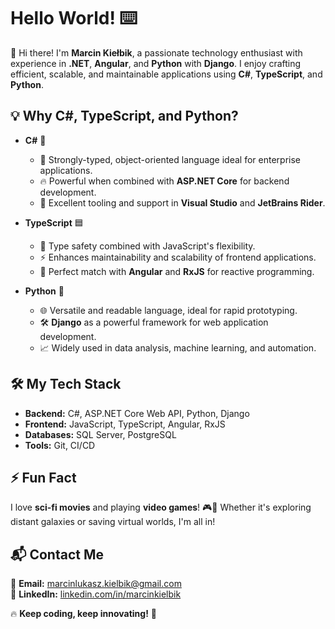 # Hello World! ⌨️

👋 Hi there! I'm **Marcin Kiełbik**, a passionate technology enthusiast with experience in **.NET**, **Angular**, and **Python** with **Django**. I enjoy crafting efficient, scalable, and maintainable applications using **C#**, **TypeScript**, and **Python**.

## 💡 Why C#, TypeScript, and Python?

- **C#** 💙
  - 🚀 Strongly-typed, object-oriented language ideal for enterprise applications.
  - 🔥 Powerful when combined with **ASP.NET Core** for backend development.
  - 🎯 Excellent tooling and support in **Visual Studio** and **JetBrains Rider**.

- **TypeScript** 🟦
  - 🏹 Type safety combined with JavaScript's flexibility.
  - ⚡ Enhances maintainability and scalability of frontend applications.
  - 🔗 Perfect match with **Angular** and **RxJS** for reactive programming.

- **Python** 🐍
  - 🌐 Versatile and readable language, ideal for rapid prototyping.
  - 🛠️ **Django** as a powerful framework for web application development.
  - 📈 Widely used in data analysis, machine learning, and automation.

## 🛠️ My Tech Stack

- **Backend:** C#, ASP.NET Core Web API, Python, Django
- **Frontend:** JavaScript, TypeScript, Angular, RxJS
- **Databases:** SQL Server, PostgreSQL
- **Tools:** Git, CI/CD

## ⚡ Fun Fact

I love **sci-fi movies** and playing **video games**! 🎮🚀 Whether it's exploring distant galaxies or saving virtual worlds, I'm all in!

## 📬 Contact Me

📧 **Email:** [marcinlukasz.kielbik@gmail.com](mailto:marcinlukasz.kielbik@gmail.com)  
💼 **LinkedIn:** [linkedin.com/in/marcinkielbik](https://www.linkedin.com/in/marcin-kie%C5%82bik-9aa805234/)

🔥 **Keep coding, keep innovating!** 🚀

